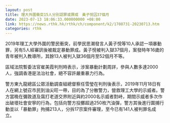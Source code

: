```yaml
---
layout: post
title: 理大外圍衝突15人分別認罪或罪成　黃子悅囚37個月
date: 2023-07-13 18:06:33.000000000 +08:00
link: https://news.rthk.hk/rthk/ch/component/k2/1708731-20230713.htm
categories: rthk
---
```


2019年理工大學外圍的警民衝突，前學民思潮發言人黃子悅等10人承認一項暴動罪，另有5人經審訊後被裁定暴動罪成。黃子悅被判入獄37個月，案發時年16歲的青年被判入教導所，其餘13人被判入獄36個月至52個月不等。

區域法院暫委法官崔美霞判刑時表示，涉案暴動計劃周詳，參與人數多達2000人，強調香港是法治社會，絕不容許嚴重暴力行為。

警方東九龍總區公眾活動調查組總督察任雪瑩在判刑後表示，2019年11月18日有人在網上號召市民到油尖旺一帶，目的為了分散警力，營救理工大學的示威者。警方當晚在彌敦道及窩打老道交界附近與約2000名示威者對峙，期間示威者多次作出破壞社會安寧的行為，包括向警方投擲超過250枚汽油彈，警方其後進行圍捕行動並以「暴動罪」拘捕213人，分拆17宗案件審理，至今已有141人被判罪名成立。
